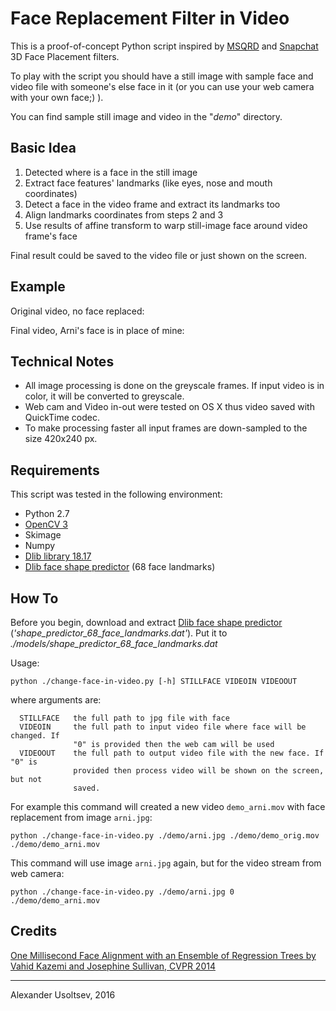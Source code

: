 # Face Replacement Filter in Video
This is a proof-of-concept Python script inspired by [MSQRD](http://msqrd.me) and [Snapchat](https://www.snapchat.com) 3D Face Placement filters.

To play with the script you should have a still image with sample face and video file with someone's else face in it (or you can use your web camera with your own face;) ).

You can find sample still image and video in the "*demo*" directory. 

## Basic Idea

1. Detected where is a face in the still image
2. Extract face features' landmarks (like eyes, nose and mouth coordinates)
3. Detect a face in the video frame and extract its landmarks too
4. Align landmarks coordinates from steps 2 and 3
5. Use results of affine transform to warp still-image face around video frame's face

Final result could be saved to the video file or just shown on the screen.

## Example
Original video, no face replaced:



Final video, Arni's face is in place of mine:


## Technical Notes
* All image processing is done on the greyscale frames. If input video is in color, it will be converted to greyscale.
* Web cam and Video in-out were tested on OS X thus video saved with QuickTime codec. 
* To make processing faster all input frames are down-sampled to the size 420x240 px.

## Requirements

This script was tested in the following environment:

* Python 2.7
* [OpenCV 3](http://opencv.org)
* Skimage
* Numpy
* [Dlib library 18.17](http://dlib.net)
* [Dlib face shape predictor](http://sourceforge.net/projects/dclib/files/dlib/v18.10/shape_predictor_68_face_landmarks.dat.bz2) (68 face landmarks)


## How To
Before you begin, download and extract [Dlib face shape predictor](http://sourceforge.net/projects/dclib/files/dlib/v18.10/shape_predictor_68_face_landmarks.dat.bz2) (*'shape_predictor_68_face_landmarks.dat'*). Put it to *./models/shape_predictor_68_face_landmarks.dat*
 
Usage:

`python ./change-face-in-video.py [-h] STILLFACE VIDEOIN VIDEOOUT`

where arguments are:

```
  STILLFACE   the full path to jpg file with face
  VIDEOIN     the full path to input video file where face will be changed. If
              "0" is provided then the web cam will be used
  VIDEOOUT    the full path to output video file with the new face. If "0" is
              provided then process video will be shown on the screen, but not
              saved.
```

For example this command will created a new video `demo_arni.mov` with face replacement from image `arni.jpg`:

`python ./change-face-in-video.py ./demo/arni.jpg ./demo/demo_orig.mov ./demo/demo_arni.mov`

This command will use image `arni.jpg` again, but for the video stream from web camera:

`python ./change-face-in-video.py ./demo/arni.jpg 0 ./demo/demo_arni.mov`

## Credits

[One Millisecond Face Alignment with an Ensemble of Regression Trees by Vahid Kazemi and Josephine Sullivan, CVPR 2014](http://www.cv-foundation.org/openaccess/content_cvpr_2014/html/Kazemi_One_Millisecond_Face_2014_CVPR_paper.html)


-------
Alexander Usoltsev, 2016
